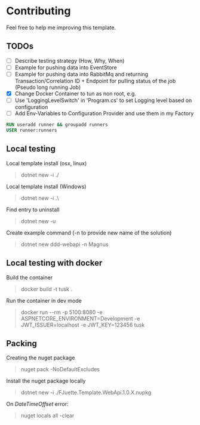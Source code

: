 # Contributing

Feel free to help me improving this template.

## TODOs

- [ ] Describe testing strategy (How, Why, When)
- [ ] Example for pushing data into EventStore
- [ ] Example for pushing data into RabbitMq and returning Transaction/Correlation ID + Endpoint for pulling status of the job (Pseudo long running Job)
- [x] Change Docker Container to tun as non root, e.g.
- [ ] Use 'LoggingLevelSwitch' in 'Program.cs' to set Logging level based on configuration
- [ ] Add Env-Variables to Configuration Provider and use them in my Factory

```Dockerfile
RUN useradd runner && groupadd runners
USER runner:runners
```

## Local testing

Local template install (osx, linux)
> dotnet new -i ./

Local template install (Windows)
> dotnet new -i .\

Find entry to uninstall
> dotnet new -u

Create example command (-n to provide new name of the solution)
> dotnet new ddd-webapi -n Magnus

## Local testing with docker

Build the container
> docker build -t tusk .

Run the container in dev mode
> docker run --rm -p 5100:8080 -e ASPNETCORE_ENVIRONMENT=Development -e JWT_ISSUER=localhost -e JWT_KEY=123456 tusk

## Packing

Creating the nuget package
> nuget pack -NoDefaultExcludes

Install the nuget package locally
> dotnet new -i ./FJuette.Template.WebApi.1.0.X.nupkg

On _DateTimeOffset_ error:
> nuget locals all -clear
